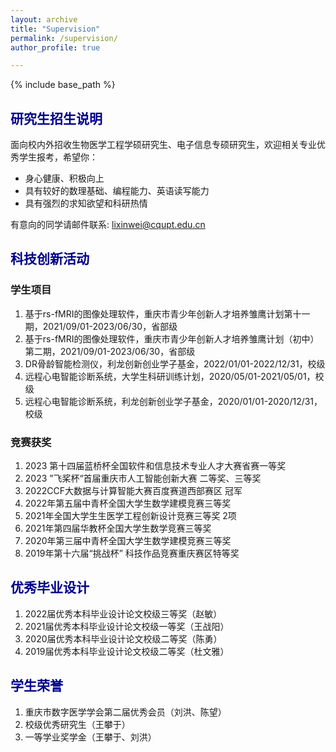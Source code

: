 ```yaml
---
layout: archive
title: "Supervision"
permalink: /supervision/
author_profile: true

---
```


{% include base_path %}

## <font color=DarkBlue>研究生招生说明</font>

面向校内外招收生物医学工程学硕研究生、电子信息专硕研究生，欢迎相关专业优秀学生报考，希望你：

- 身心健康、积极向上
- 具有较好的数理基础、编程能力、英语读写能力
- 具有强烈的求知欲望和科研热情

有意向的同学请邮件联系: lixinwei@cqupt.edu.cn

## <font color=DarkBlue>科技创新活动</font>

### 学生项目

1. 基于rs-fMRI的图像处理软件，重庆市青少年创新人才培养雏鹰计划第十一期，2021/09/01-2023/06/30，省部级
2. 基于rs-fMRI的图像处理软件，重庆市青少年创新人才培养雏鹰计划（初中）第二期，2021/09/01-2023/06/30，省部级
3. DR骨龄智能检测仪，利龙创新创业学子基金，2022/01/01-2022/12/31，校级
4. 远程心电智能诊断系统，大学生科研训练计划，2020/05/01-2021/05/01，校级
5. 远程心电智能诊断系统，利龙创新创业学子基金，2020/01/01-2020/12/31，校级

### 竞赛获奖

1. 2023 第十四届蓝桥杯全国软件和信息技术专业人才大赛省赛一等奖
2. 2023 ”飞桨杯“首届重庆市人工智能创新大赛 二等奖、三等奖
3. 2022CCF大数据与计算智能大赛百度赛道西部赛区 冠军
4. 2022年第五届中青杯全国大学生数学建模竞赛三等奖
5. 2021年全国大学生生医学工程创新设计竞赛三等奖 2项
6. 2021年第四届华教杯全国大学生数学竞赛三等奖
7. 2020年第三届中青杯全国大学生数学建模竞赛三等奖
8. 2019年第十六届“挑战杯” 科技作品竞赛重庆赛区特等奖

## <font color=DarkBlue>优秀毕业设计</font>

1. 2022届优秀本科毕业设计论文校级三等奖（赵敏）
2. 2021届优秀本科毕业设计论文校级一等奖（王战阳）
3. 2020届优秀本科毕业设计论文校级二等奖（陈勇）
4. 2019届优秀本科毕业设计论文校级二等奖（杜文雅）

## <font color=DarkBlue>学生荣誉</font>

1. 重庆市数字医学学会第二届优秀会员（刘洪、陈望）
2. 校级优秀研究生（王攀于）
3. 一等学业奖学金（王攀于、刘洪）